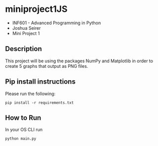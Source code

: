 # miniproject1JS

* INF601 - Advanced Programming in Python
* Joshua Seirer
* Mini Project 1

## Description
This project will be using the packages NumPy and Matplotlib in order to create 5 graphs that output as PNG files.

## Pip install instructions
Please run the following:
```
pip install -r requirements.txt
```
## How to Run 

In your OS CLI run

```
python main.py
```
